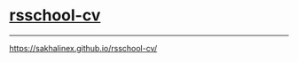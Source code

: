 # [rsschool-cv](https://sakhalinex.github.io/rsschool-cv/cv)
---
https://sakhalinex.github.io/rsschool-cv/
